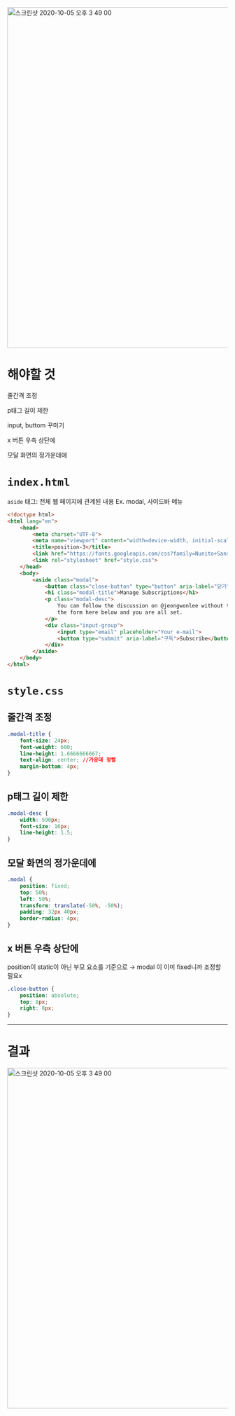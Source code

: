 
<img width="778" alt="스크린샷 2020-10-05 오후 3 49 00" src="https://user-images.githubusercontent.com/45806836/95048133-4b631800-0722-11eb-8849-d902e0bbbc98.png">


# 해야할 것

줄간격 조정

 p태그 길이 제한

input, buttom 꾸미기

x 버튼 우측 상단에

모달 화면의 정가운데에

# `index.html`

`aside` 태그: 전체 웹 페이지에 관계된 내용 Ex. modal, 사이드바 메뉴

```html
<!doctype html>
<html lang="en">
    <head>
        <meta charset="UTF-8">
        <meta name="viewport" content="width=device-width, initial-scale=1.0">
        <title>position-3</title>
        <link href="https://fonts.googleapis.com/css?family=Nunito+Sans:400,600&display=swap" rel="stylesheet" />
        <link rel="stylesheet" href="style.css">
    </head>
    <body>
        <aside class="modal">
            <button class="close-button" type="button" aria-label="닫기"></button>
            <h1 class="modal-title">Manage Subscriptions</h1>
            <p class="modal-desc">
                You can follow the discussion on @jeongwonlee without to leave a comment. Cool, huh? Just enter your email address in
                the form here below and you are all set.
            </p>
            <div class="input-group">
                <input type="email" placeholder="Your e-mail">
                <button type="submit" aria-label="구독">Subscribe</button>
            </div>
        </aside>
    </body>
</html>
```

# `style.css`

## 줄간격 조정

```css
.modal-title {
    font-size: 24px;
    font-weight: 600;
    line-height: 1.6666666667;
    text-align: center; //가운데 정렬
    margin-bottom: 4px;
}
```

## p태그 길이 제한

```css
.modal-desc {
    width: 590px;
    font-size: 16px;
    line-height: 1.5;
}
```

## 모달 화면의 정가운데에

```css
.modal {
    position: fixed;
    top: 50%;
    left: 50%;
    transform: translate(-50%, -50%);
    padding: 32px 40px;
    border-radius: 4px;
}
```

## x 버튼 우측 상단에

position이 static이 아닌 부모 요소를 기준으로 → modal 이 이미 fixed니까 조정할 필요x

```css
.close-button {
    position: absolute;
    top: 8px;
    right: 8px;
}
```

---

# 결과


<img width="778" alt="스크린샷 2020-10-05 오후 3 49 00" src="https://user-images.githubusercontent.com/45806836/95048133-4b631800-0722-11eb-8849-d902e0bbbc98.png">
